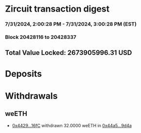 # Zircuit transaction digest
### 7/31/2024, 2:00:28 PM - 7/31/2024, 3:00:28 PM (EST)
### Block 20428116 to 20428337

## Total Value Locked: 2673905996.31 USD

# Deposits
# Withdrawals
## weETH
- [0x4429...16fC](https://etherscan.io/address/0x44299368f7BDaF198A4407A87320B6a1721016fC) withdrawn 32.0000 weETH in [0x44a5...9d4a](https://etherscan.io/tx/0x44299368f7BDaF198A4407A87320B6a1721016fC)
